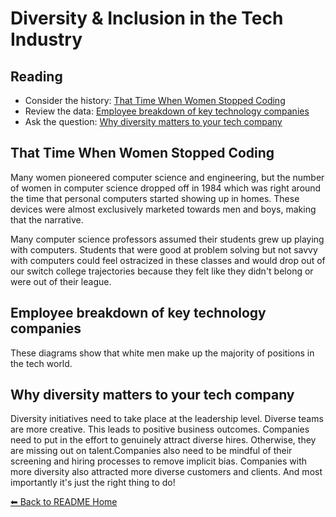 # Diversity & Inclusion in the Tech Industry

## Reading

* Consider the history: [That Time When Women Stopped Coding](https://www.npr.org/sections/money/2014/10/21/357629765/when-women-stopped-coding)
* Review the data: [Employee breakdown of key technology companies](https://informationisbeautiful.net/visualizations/diversity-in-tech/)
* Ask the question: [Why diversity matters to your tech company](https://www.usatoday.com/story/tech/columnist/2015/07/21/why-diversity-matters-your-tech-company/30419871/)

## That Time When Women Stopped Coding

Many women pioneered computer science and engineering, but the number of women in computer science dropped off in 1984 which was right around the time that personal computers started showing up in homes. These devices were almost exclusively marketed towards men and boys, making that the narrative.

Many computer science professors assumed their students grew up playing with computers. Students that were good at problem solving but not savvy with computers could feel ostracized in these classes and would drop out of our switch college trajectories because they felt like they didn't belong or were out of their league.


## Employee breakdown of key technology companies

These diagrams show that white men make up the majority of positions in the tech world. 

## Why diversity matters to your tech company

Diversity initiatives need to take place at the leadership level. Diverse teams are more creative. This leads to positive business outcomes. Companies need to put in the effort to genuinely attract diverse hires. Otherwise, they are missing out on talent.Companies also need to be mindful of their screening and hiring processes to remove implicit bias. Companies with more diversity also attracted more diverse customers and clients. And most importantly it's just the right thing to do!

[⬅ Back to README Home](README.md)
